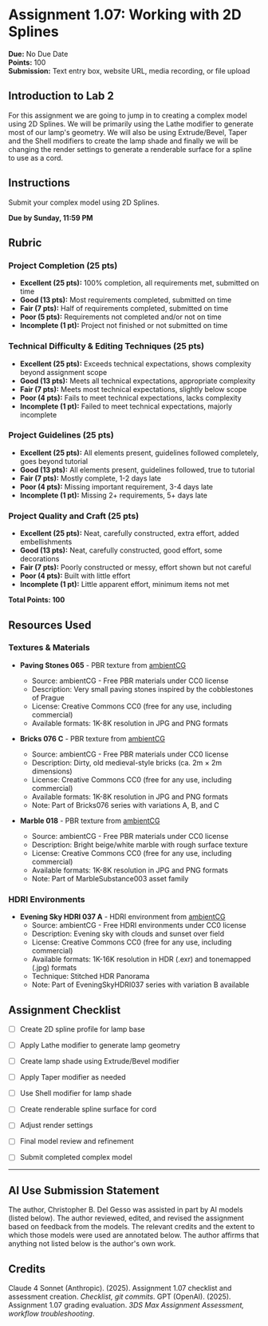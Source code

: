 # Assignment 1.07: Working with 2D Splines

**Due:** No Due Date  
**Points:** 100  
**Submission:** Text entry box, website URL, media recording, or file upload

## Introduction to Lab 2

For this assignment we are going to jump in to creating a complex model using 2D Splines. We will be primarily using the Lathe modifier to generate most of our lamp's geometry. We will also be using Extrude/Bevel, Taper and the Shell modifiers to create the lamp shade and finally we will be changing the render settings to generate a renderable surface for a spline to use as a cord.

## Instructions

Submit your complex model using 2D Splines.

**Due by Sunday, 11:59 PM**

## Rubric

### Project Completion (25 pts)
- **Excellent (25 pts):** 100% completion, all requirements met, submitted on time
- **Good (13 pts):** Most requirements completed, submitted on time
- **Fair (7 pts):** Half of requirements completed, submitted on time
- **Poor (5 pts):** Requirements not completed and/or not on time
- **Incomplete (1 pt):** Project not finished or not submitted on time

### Technical Difficulty & Editing Techniques (25 pts)
- **Excellent (25 pts):** Exceeds technical expectations, shows complexity beyond assignment scope
- **Good (13 pts):** Meets all technical expectations, appropriate complexity
- **Fair (7 pts):** Meets most technical expectations, slightly below scope
- **Poor (4 pts):** Fails to meet technical expectations, lacks complexity
- **Incomplete (1 pt):** Failed to meet technical expectations, majorly incomplete

### Project Guidelines (25 pts)
- **Excellent (25 pts):** All elements present, guidelines followed completely, goes beyond tutorial
- **Good (13 pts):** All elements present, guidelines followed, true to tutorial
- **Fair (7 pts):** Mostly complete, 1-2 days late
- **Poor (4 pts):** Missing important requirement, 3-4 days late
- **Incomplete (1 pt):** Missing 2+ requirements, 5+ days late

### Project Quality and Craft (25 pts)
- **Excellent (25 pts):** Neat, carefully constructed, extra effort, added embellishments
- **Good (13 pts):** Neat, carefully constructed, good effort, some decorations
- **Fair (7 pts):** Poorly constructed or messy, effort shown but not careful
- **Poor (4 pts):** Built with little effort
- **Incomplete (1 pt):** Little apparent effort, minimum items not met

**Total Points: 100**

## Resources Used

### Textures & Materials
- **Paving Stones 065** - PBR texture from [ambientCG](https://ambientcg.com/view?id=PavingStones065)
  - Source: ambientCG - Free PBR materials under CC0 license
  - Description: Very small paving stones inspired by the cobblestones of Prague
  - License: Creative Commons CC0 (free for any use, including commercial)
  - Available formats: 1K-8K resolution in JPG and PNG formats

- **Bricks 076 C** - PBR texture from [ambientCG](https://ambientcg.com/view?id=Bricks076C)
  - Source: ambientCG - Free PBR materials under CC0 license
  - Description: Dirty, old medieval-style bricks (ca. 2m × 2m dimensions)
  - License: Creative Commons CC0 (free for any use, including commercial)
  - Available formats: 1K-8K resolution in JPG and PNG formats
  - Note: Part of Bricks076 series with variations A, B, and C

- **Marble 018** - PBR texture from [ambientCG](https://ambientcg.com/view?id=Marble018)
  - Source: ambientCG - Free PBR materials under CC0 license
  - Description: Bright beige/white marble with rough surface texture
  - License: Creative Commons CC0 (free for any use, including commercial)
  - Available formats: 1K-8K resolution in JPG and PNG formats
  - Note: Part of MarbleSubstance003 asset family

### HDRI Environments
- **Evening Sky HDRI 037 A** - HDRI environment from [ambientCG](https://ambientcg.com/view?id=EveningSkyHDRI037A)
  - Source: ambientCG - Free HDRI environments under CC0 license
  - Description: Evening sky with clouds and sunset over field
  - License: Creative Commons CC0 (free for any use, including commercial)
  - Available formats: 1K-16K resolution in HDR (.exr) and tonemapped (.jpg) formats
  - Technique: Stitched HDR Panorama
  - Note: Part of EveningSkyHDRI037 series with variation B available

## Assignment Checklist

- [ ] Create 2D spline profile for lamp base
- [ ] Apply Lathe modifier to generate lamp geometry
- [ ] Create lamp shade using Extrude/Bevel modifier
- [ ] Apply Taper modifier as needed
- [ ] Use Shell modifier for lamp shade
- [ ] Create renderable spline surface for cord
- [ ] Adjust render settings
- [ ] Final model review and refinement
- [ ] Submit completed complex model


---
## AI Use Submission Statement
The author, Christopher B. Del Gesso was assisted in part by AI models (listed below). The author reviewed, edited, and revised the assignment based on feedback from the models. The relevant credits and the extent to which those models were used are annotated below. The author affirms that anything not listed below is the author's own work.

## Credits
Claude 4 Sonnet (Anthropic). (2025). Assignment 1.07 checklist and assessment creation. *Checklist, git commits*.
GPT (OpenAI). (2025). Assignment 1.07 grading evaluation. *3DS Max Assignment Assessment, workflow troubleshooting*.